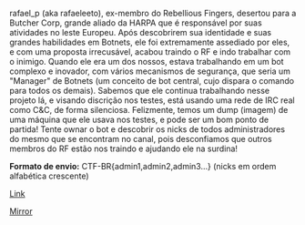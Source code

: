 
rafael_p (aka rafaeleeto), ex-membro do Rebellious Fingers, desertou para a Butcher Corp, grande aliado da HARPA que é responsável por suas atividades no leste Europeu. Após descobrirem sua identidade e suas grandes habilidades em Botnets, ele foi extremamente assediado por eles, e com uma proposta irrecusável, acabou traindo o RF e indo trabalhar com o inimigo. Quando ele era um dos nossos, estava trabalhando em um bot complexo e inovador, com vários mecanismos de segurança, que seria um "Manager" de Botnets (um conceito de bot central, cujo dispara o comando para todos os demais). Sabemos que ele continua trabalhando nesse projeto lá, e visando discrição nos testes, está usando uma rede de IRC real como C&C, de forma silenciosa. Felizmente, temos um dump (imagem) de uma máquina que ele usava nos testes, e pode ser um bom ponto de partida! Tente ownar o bot e descobrir os nicks de todos administradores do mesmo que se encontram no canal, pois desconfiamos que outros membros do RF estão nos traindo e ajudando ele na surdina!

**Formato de envio:** CTF-BR{admin1,admin2,admin3...} (nicks em ordem alfabética crescente)

[Link](https://cloud.ufscar.br:8080/v1/AUTH_c93b694078064b4f81afd2266a502511/static.pwn2win.party//botnetv2.0_e16f711db466ea84f8841b86016384684c3f8c996a7fe46007cfd1a73c9485bb.7z)

[Mirror](https://static.pwn2win.party/botnetv2.0_e16f711db466ea84f8841b86016384684c3f8c996a7fe46007cfd1a73c9485bb.7z)